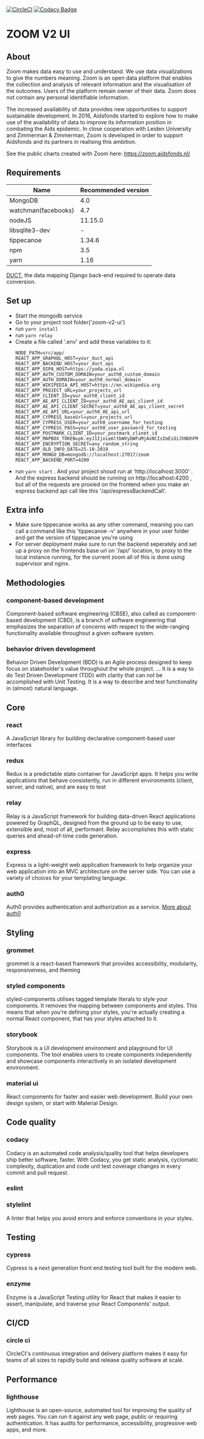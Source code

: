 [![CircleCI](https://circleci.com/gh/zimmerman-zimmerman/Zoom.svg?style=shield&circle-token=41f4daf9d89b5f25efa5f455b6db87611527af85)](https://circleci.com/gh/zimmerman-zimmerman/Zoom)
[![Codacy Badge](https://api.codacy.com/project/badge/Grade/732613b2d3df4672bd570f14247234fe)](https://www.codacy.com?utm_source=github.com&amp;utm_medium=referral&amp;utm_content=zimmerman-zimmerman/zoom-v2-ui&amp;utm_campaign=Badge_Grade)

# ZOOM V2 UI

## About
Zoom makes data easy to use and understand. We use data visualizations to give the numbers meaning. Zoom is an open data platform that enables the collection and analysis of relevant information and the visualisation of the outcomes. Users of the platform remain owner of their data. Zoom does not contain any personal identifiable information.

The increased availability of data provides new opportunities to support sustainable development. In 2016, Aidsfonds started to explore how to make use of the availability of data to improve its information position in combating the Aids epidemic. In close cooperation with Leiden University and Zimmerman & Zimmerman, Zoom is developed in order to support Aidsfonds and its partners in realising this ambition.

See the public charts created with Zoom here: https://zoom.aidsfonds.nl/

## Requirements

| Name | Recommended version |
| ---  | --- |
| MongoDB | 4.0 |
| watchman(facebooks) | 4.7 |
| nodeJS | 11.15.0 |
| libsqlite3-dev | - |
| tippecanoe | 1.34.6 |
| npm | 3.5 |
| yarn | 1.16 |

<a href="https://github.com/zimmerman-zimmerman/DUCT">DUCT</a>, the data mapping Django back-end required to operate data conversion.

## Set up

 * Start the mongodb service
 * Go to your project root folder('zoom-v2-ui')
 * run ```yarn install```
 * run ```yarn relay```
 * Create a file called '.env' and add these variables to it:
    ```
    NODE_PATH=src/app/
    REACT_APP_GRAPHQL_HOST=your_duct_api
    REACT_APP_BACKEND_HOST=your_duct_api
    REACT_APP_OIPA_HOST=https://yoda.oipa.nl
    REACT_APP_AUTH_CUSTOM_DOMAIN=your_auth0_custom_domain
    REACT_APP_AUTH_DOMAIN=your_auth0_normal_domain
    REACT_APP_WIKIPEDIA_API_HOST=https://en.wikipedia.org
    REACT_APP_PROJECT_URL=your_projects_url
    REACT_APP_CLIENT_ID=your_auth0_client_id
    REACT_APP_AE_API_CLIENT_ID=your_auth0_AE_api_client_id
    REACT_APP_AE_API_CLIENT_SECRET=your_auth0_AE_api_client_secret
    REACT_APP_AE_API_URL=your_auth0_AE_api_url
    REACT_APP_CYPRESS_baseUrl=your_projects_url
    REACT_APP_CYPRESS_USER=your_auth0_username_for_testing
    REACT_APP_CYPRESS_PASS=your_auth0_user_password_for_testing
    REACT_APP_POSTMARK_CLIENT_ID=your_postmark_clinet_id
    REACT_APP_MAPBOX_TOKEN=pk.eyJ1IjoiemltbWVybWFuMjAxNCIsImEiOiJhNUhFM2YwIn0.sedQBdUN7PJ1AjknVVyqZw
    REACT_APP_ENCRYPTION_SECRET=any_random_string
    REACT_APP_OLD_INFO_DATE=25-10-2019
    REACT_APP_MONGO_DB=mongodb://localhost:27017/zoom
    REACT_APP_BACKEND_PORT=4200
    ```
 * run ```yarn start``` . And your project shoud run at 'http://localhost:3000' . And the express backend should be running on http://localhost:4200 , but all of the requests are proxied on the frontend when you make an express backend api call like this '/api/expressBackendCall'.

## Extra info
  * Make sure tippecanoe works as any other command, meaning you can call a command like this 'tippecanoe -v' anywhere in your user folder and get the version of tippecanoe you're using
  * For server deployment make sure to run the backend seperately and set up a proxy on the frontends base url on '/api/' location, to proxy to the local instance running, for the current zoom all of this is done using supervisor and nginx.


## Methodologies
### component-based development
Component-based software engineering (CBSE), also called as component-based development (CBD), is a branch of software engineering that emphasizes the separation of concerns with respect to the wide-ranging functionality available throughout a given software system.

### behavior driven development
Behavior Driven Development (BDD) is an Agile process designed to keep focus on stakeholder's value throughout the whole project. ... It is a way to do Test Driven Development (TDD) with clarity that can not be accomplished with Unit Testing. It is a way to describe and test functionality in (almost) natural language.

## Core
### react
A JavaScript library for building declarative component-based user interfaces
### redux
Redux is a predictable state container for JavaScript apps. It helps you write applications that behave consistently, run in different environments (client, server, and native), and are easy to test
### relay
Relay is a JavaScript framework for building data-driven React applications powered by GraphQL, designed from the ground up to be easy to use, extensible and, most of all, performant. Relay accomplishes this with static queries and ahead-of-time code generation.
### express
Express is a light-weight web application framework to help organize your web application into an MVC architecture on the server side. You can use a variety of choices for your templating language.
### auth0
Auth0 provides authentication and authorization as a service. <a href="https://auth0.com"> More about auth0 </a>

## Styling
### grommet
grommet is a react-based framework that provides accessibility, modularity, responsiveness, and theming
### styled components
styled-components utilises tagged template literals to style your components. It removes the mapping between components and styles. This means that when you're defining your styles, you're actually creating a normal React component, that has your styles attached to it.
### storybook
Storybook is a UI development environment and playground for UI components. The tool enables users to create components independently and showcase components interactively in an isolated development environment.
### material ui
React components for faster and easier web development. Build your own design system, or start with Material Design.

## Code quality
### codacy
Codacy is an automated code analysis/quality tool that helps developers ship better software, faster. With Codacy, you get static analysis, cyclomatic complexity, duplication and code unit test coverage changes in every commit and pull request.
### eslint
### stylelint
A linter that helps you avoid errors and enforce conventions in your styles.

## Testing
### cypress
Cypress is a next generation front end testing tool built for the modern web.
### enzyme
Enzyme is a JavaScript Testing utility for React that makes it easier to assert, manipulate, and traverse your React Components' output.

## CI/CD
### circle ci
CircleCI's continuous integration and delivery platform makes it easy for teams of all sizes to rapidly build and release quality software at scale.

## Performance
### lighthouse
Lighthouse is an open-source, automated tool for improving the quality of web pages. You can run it against any web page, public or requiring authentication. It has audits for performance, accessibility, progressive web apps, and more.
